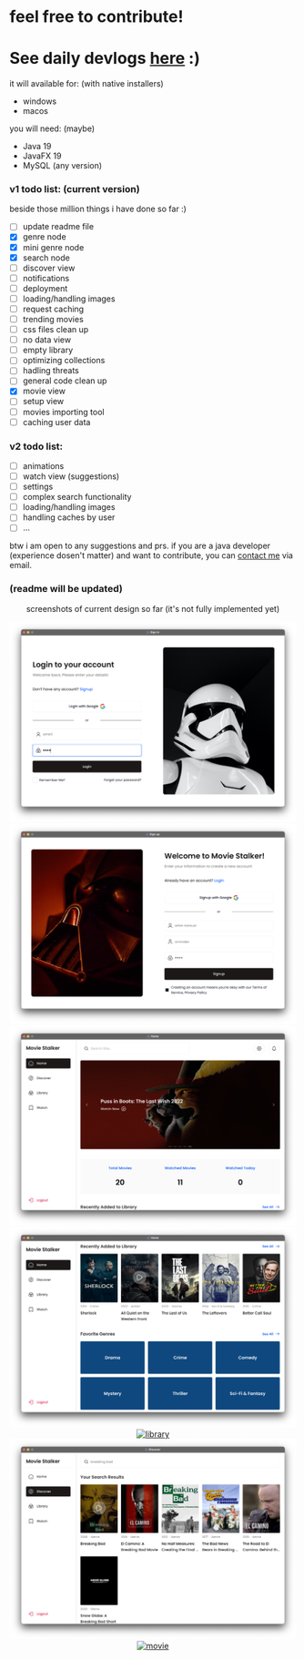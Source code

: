 # feel free to contribute! 
# See daily devlogs [here](https://t.me/amindevlog/5) :) 

it will available for: (with native installers)
- windows
- macos

you will need: (maybe)
- Java 19
- JavaFX 19
- MySQL (any version)

### v1 todo list: (current version)
beside those million things i have done so far :)

- [ ] update readme file
- [x] genre node
- [x] mini genre node
- [x] search node
- [ ] discover view
- [ ] notifications
- [ ] deployment
- [ ] loading/handling images
- [ ] request caching
- [ ] trending movies
- [ ] css files clean up
- [ ] no data view
- [ ] empty library
- [ ] optimizing collections
- [ ] hadling threats
- [ ] general code clean up
- [x] movie view
- [ ] setup view
- [ ] movies importing tool
- [ ] caching user data

### v2 todo list:

- [ ] animations
- [ ] watch view (suggestions)
- [ ] settings
- [ ] complex search functionality
- [ ] loading/handling images
- [ ] handling caches by user 
- [ ] ...

btw i am open to any suggestions and prs. if you are a java developer (experience dosen't matter) and want to contribute, you can [contact me](mailto:realaminnorouzi@gmail.com) via email.

### (readme will be updated)

<div align="center">
  <p align="center">
    screenshots of current design so far (it's not fully implemented yet)
    <br />
  </p>
  <a href="https://github.com/Amin-Norouzi/MovieStalker/blob/master/assets/signin-image.png">
    <img src="https://github.com/Amin-Norouzi/MovieStalker/blob/master/assets/signin-image.png" alt="signin">
  </a>
   <br />
  
  <a href="https://github.com/Amin-Norouzi/MovieStalker/blob/master/assets/signup-image.png">
    <img src="https://github.com/Amin-Norouzi/MovieStalker/blob/master/assets/signup-image.png" alt="signup">
  </a>
   <br />
  
  <a href="https://github.com/Amin-Norouzi/MovieStalker/blob/master/assets/home-1-image.png">
    <img src="https://github.com/Amin-Norouzi/MovieStalker/blob/master/assets/home-1-image.png" alt="home1">
  </a>
   <br />
  
  <a href="https://github.com/Amin-Norouzi/MovieStalker/blob/master/assets/home-2-image.png">
    <img src="https://github.com/Amin-Norouzi/MovieStalker/blob/master/assets/home-2-image.png" alt="home2">
  </a>
   <br />
  
  <a href="ttps://github.com/Amin-Norouzi/MovieStalker/blob/master/assets/library-image.png">
    <img src="https://github.com/Amin-Norouzi/MovieStalker/blob/master/assets/library-image.png" alt="library">
  </a>
   <br />
  
  <a href="https://github.com/Amin-Norouzi/MovieStalker/blob/master/assets/discover-image.png">
    <img src="https://github.com/Amin-Norouzi/MovieStalker/blob/master/assets/discover-image.png" alt="discover">
  </a>
   <br />
  
  <a href="https://github.com/Amin-Norouzi/MovieStalker/blob/master/assets/movie-image.png">
    <img src="https://github.com/Amin-Norouzi/MovieStalker/blob/master/assets/movie-image.png" alt="movie">
  </a>
   <br />
</div>
